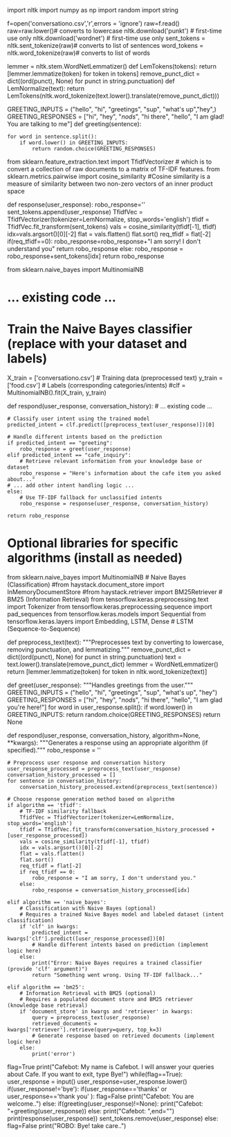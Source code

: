 import nltk
import numpy as np
import random
import string

f=open('conversationo.csv','r',errors = 'ignore')
raw=f.read()
raw=raw.lower()# converts to lowercase
nltk.download('punkt') # first-time use only
nltk.download('wordnet') # first-time use only
sent_tokens = nltk.sent_tokenize(raw)# converts to list of sentences
word_tokens = nltk.word_tokenize(raw)# converts to list of words

lemmer = nltk.stem.WordNetLemmatizer()
def LemTokens(tokens):
    return [lemmer.lemmatize(token) for token in tokens]
remove_punct_dict = dict((ord(punct), None) for punct in string.punctuation)
def LemNormalize(text):
    return LemTokens(nltk.word_tokenize(text.lower().translate(remove_punct_dict)))

GREETING_INPUTS = ("hello", "hi", "greetings", "sup", "what's up","hey",)
GREETING_RESPONSES = ["hi", "hey", "*nods*", "hi there", "hello", "I am glad! You are talking to me"]
def greeting(sentence):

    for word in sentence.split():
        if word.lower() in GREETING_INPUTS:
            return random.choice(GREETING_RESPONSES)

from sklearn.feature_extraction.text import TfidfVectorizer # which is to convert a collection of raw documents to a matrix of TF-IDF features.
from sklearn.metrics.pairwise import cosine_similarity #Cosine similarity is a measure of similarity between two non-zero vectors of an inner product space

def response(user_response):
    robo_response=''
    sent_tokens.append(user_response)
    TfidfVec = TfidfVectorizer(tokenizer=LemNormalize, stop_words='english')
    tfidf = TfidfVec.fit_transform(sent_tokens)
    vals = cosine_similarity(tfidf[-1], tfidf)
    idx=vals.argsort()[0][-2]
    flat = vals.flatten()
    flat.sort()
    req_tfidf = flat[-2]
    if(req_tfidf==0):
        robo_response=robo_response+"I am sorry! I don't understand you"
        return robo_response
    else:
        robo_response = robo_response+sent_tokens[idx]
        return robo_response

from sklearn.naive_bayes import MultinomialNB

# ... existing code ...

# Train the Naive Bayes classifier (replace with your dataset and labels)
X_train = ['conversationo.csv']  # Training data (preprocessed text)
y_train = ['food.csv']  # Labels (corresponding categories/intents)
#clf = MultinomialNB().fit(X_train, y_train)

def respond(user_response, conversation_history):
    # ... existing code ...

    # Classify user intent using the trained model
    predicted_intent = clf.predict([preprocess_text(user_response)])[0]

    # Handle different intents based on the prediction
    if predicted_intent == "greeting":
        robo_response = greet(user_response)
    elif predicted_intent == "cafe_inquiry":
        # Retrieve relevant information from your knowledge base or dataset
        robo_response = "Here's information about the cafe item you asked about..."
    # ... add other intent handling logic ...
    else:
        # Use TF-IDF fallback for unclassified intents
        robo_response = response(user_response, conversation_history)

    return robo_response

# Optional libraries for specific algorithms (install as needed)
from sklearn.naive_bayes import MultinomialNB  # Naive Bayes (Classification)
#from haystack.document_store import InMemoryDocumentStore
#from haystack.retriever import BM25Retriever  # BM25 (Information Retrieval)
from tensorflow.keras.preprocessing.text import Tokenizer
from tensorflow.keras.preprocessing.sequence import pad_sequences
from tensorflow.keras.models import Sequential
from tensorflow.keras.layers import Embedding, LSTM, Dense  # LSTM (Sequence-to-Sequence)


def preprocess_text(text):
    """Preprocesses text by converting to lowercase, removing punctuation, and lemmatizing."""
    remove_punct_dict = dict((ord(punct), None) for punct in string.punctuation)
    text = text.lower().translate(remove_punct_dict)
    lemmer = WordNetLemmatizer()
    return [lemmer.lemmatize(token) for token in nltk.word_tokenize(text)]

def greet(user_response):
    """Handles greetings from the user."""
    GREETING_INPUTS = ("hello", "hi", "greetings", "sup", "what's up", "hey")
    GREETING_RESPONSES = ["hi", "hey", "*nods*", "hi there", "hello", "I am glad you're here!"]
    for word in user_response.split():
        if word.lower() in GREETING_INPUTS:
            return random.choice(GREETING_RESPONSES)
    return None

def respond(user_response, conversation_history, algorithm=None, **kwargs):
    """Generates a response using an appropriate algorithm (if specified)."""
    robo_response = ''

    # Preprocess user response and conversation history
    user_response_processed = preprocess_text(user_response)
    conversation_history_processed = []
    for sentence in conversation_history:
        conversation_history_processed.extend(preprocess_text(sentence))

    # Choose response generation method based on algorithm
    if algorithm == 'tfidf':
        # TF-IDF similarity fallback
        TfidfVec = TfidfVectorizer(tokenizer=LemNormalize, stop_words='english')
        tfidf = TfidfVec.fit_transform(conversation_history_processed + [user_response_processed])
        vals = cosine_similarity(tfidf[-1], tfidf)
        idx = vals.argsort()[0][-2]
        flat = vals.flatten()
        flat.sort()
        req_tfidf = flat[-2]
        if req_tfidf == 0:
            robo_response = "I am sorry, I don't understand you."
        else:
            robo_response = conversation_history_processed[idx]

    elif algorithm == 'naive_bayes':
        # Classification with Naive Bayes (optional)
        # Requires a trained Naive Bayes model and labeled dataset (intent classification)
        if 'clf' in kwargs:
            predicted_intent = kwargs['clf'].predict([user_response_processed])[0]
            # Handle different intents based on prediction (implement logic here)
        else:
            print("Error: Naive Bayes requires a trained classifier (provide 'clf' argument)")
            return "Something went wrong. Using TF-IDF fallback..."

    elif algorithm == 'bm25':
        # Information Retrieval with BM25 (optional)
        # Requires a populated document store and BM25 retriever (knowledge base retrieval)
        if 'document_store' in kwargs and 'retriever' in kwargs:
            query = preprocess_text(user_response)
            retrieved_documents = kwargs['retriever'].retrieve(query=query, top_k=3)
            # Generate response based on retrieved documents (implement logic here)
        else:
            print('error')

flag=True
print("Cafebot: My name is Cafebot. I will answer your queries about Cafe. If you want to exit, type Bye!")
while(flag==True):
    user_response = input()
    user_response=user_response.lower()
    if(user_response!='bye'):
        if(user_response=='thanks' or user_response=='thank you' ):
            flag=False
            print("Cafebot: You are welcome..")
        else:
            if(greeting(user_response)!=None):
                print("Cafebot: "+greeting(user_response))
            else:
                print("Cafebot: ",end="")
                print(response(user_response))
                sent_tokens.remove(user_response)
    else:
        flag=False
        print("ROBO: Bye! take care..")

